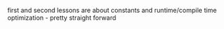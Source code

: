 first and second lessons are about constants and runtime/compile time optimization - pretty straight forward
